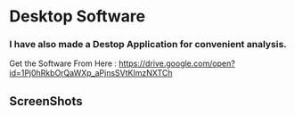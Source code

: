 # Desktop Software
### I have also made a Destop Application for convenient analysis.

Get the Software From Here : <a href="https://drive.google.com/open?id=1Pj0hRkbOrQaWXp_aPjnsSVtKImzNXTCh" target="_blank" >https://drive.google.com/open?id=1Pj0hRkbOrQaWXp_aPjnsSVtKImzNXTCh</a>

## ScreenShots
